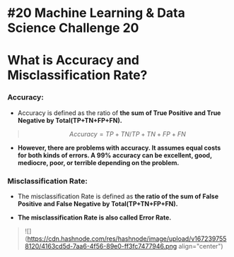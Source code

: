 # #20 Machine Learning & Data Science Challenge 20

# What is Accuracy and Misclassification Rate?

### Accuracy:

* Accuracy is defined as the ratio of **the sum of True Positive and True Negative by Total(TP+TN+FP+FN).**
    

> $$Accuracy = TP + TN / TP + TN + FP + FN$$

* **However, there are problems with accuracy. It assumes equal costs for both kinds of errors. A 99% accuracy can be excellent, good, mediocre, poor, or terrible depending on the problem.**
    

### Misclassification Rate:

* The misclassification Rate is defined as **the ratio of the sum of False Positive and False Negative by Total(TP+TN+FP+FN).**
    
* **The misclassification Rate is also called Error Rate.**
    

> ![](https://cdn.hashnode.com/res/hashnode/image/upload/v1672397558120/4163cd5d-7aa6-4f56-89e0-ff3fc7477946.png align="center")